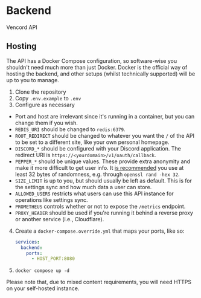# Backend
Vencord API

## Hosting
The API has a Docker Compose configuration, so software-wise you shouldn't need much more than just Docker.
Docker is the official way of hosting the backend, and other setups (whilst technically supported) will be
up to you to manage.

1. Clone the repository
2. Copy `.env.example` to `.env`
3. Configure as necessary
  - Port and host are irrelevant since it's running in a container, but you can change them if you wish.
  - `REDIS_URI` should be changed to `redis:6379`.
  - `ROOT_REDIRECT` should be changed to whatever you want the `/` of the API to be set to a different site,
    like your own personal homepage.
  - `DISCORD_*` should be configured with your Discord application. The redirect URI is `https://<yourdomain>/v1/oauth/callback`.
  - `PEPPER_*` should be unique values. These provide extra anonymity and make it more difficult to get user
    info. It [is recommended](https://stackoverflow.com/a/9622855) you use at least 32 bytes of randomness, e.g. through
    `openssl rand -hex 32`.
  - `SIZE_LIMIT` is up to you, but should usually be left as default. This is for the settings sync and how
    much data a user can store.
  - `ALLOWED_USERS` restricts what users can use this API instance for operations like settings sync.
  - `PROMETHEUS` controls whether or not to expose the `/metrics` endpoint.
  - `PROXY_HEADER` should be used if you're running it behind a reverse proxy or another service (i.e., Cloudflare).
4. Create a `docker-compose.override.yml` that maps your ports, like so:
   ```yaml
   services:
     backend:
       ports:
         - HOST_PORT:8080
   ```
5. `docker compose up -d`

Please note that, due to mixed content requirements, you will need HTTPS on your self-hosted instance.
